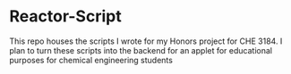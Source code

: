 # Reactor-Script
This repo houses the scripts I wrote for my Honors project for CHE 3184.  I plan to turn these scripts into the backend for an applet for educational purposes for chemical engineering students
